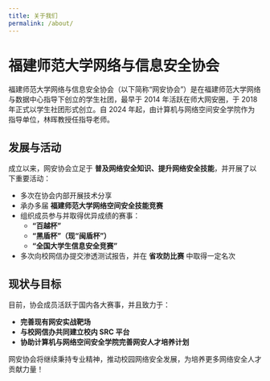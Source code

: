 ```yaml
---
title: 关于我们
permalink: /about/
---
```

# 福建师范大学网络与信息安全协会

福建师范大学网络与信息安全协会（以下简称“网安协会”）是在福建师范大学网络与数据中心指导下创立的学生社团，最早于 2014 年活跃在师大网安圈，于 2018 年正式以学生社团形式创立。自 2024 年起，由计算机与网络空间安全学院作为指导单位，林晖教授任指导老师。

## 发展与活动

成立以来，网安协会立足于 **普及网络安全知识、提升网络安全技能**，并开展了以下重要活动：

- 多次在协会内部开展技术分享  
- 承办多届 **福建师范大学网络空间安全技能竞赛**  
- 组织成员参与并取得优异成绩的赛事：
  - **“百越杯”**
  - **“黑盾杯”（现“闽盾杯”）**
  - **“全国大学生信息安全竞赛”**
- 多次向校网信办提交渗透测试报告，并在 **省攻防比赛** 中取得一定名次  

## 现状与目标

目前，协会成员活跃于国内各大赛事，并且致力于：

- **完善现有网安实战靶场**  
- **与校网信办共同建立校内 SRC 平台**  
- **协助计算机与网络空间安全学院完善网安人才培养计划**  

网安协会将继续秉持专业精神，推动校园网络安全发展，为培养更多网络安全人才贡献力量！
